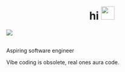 <h1 align="center"><b>hi </b><img src="https://media.giphy.com/media/hvRJCLFzcasrR4ia7z/giphy.gif" width="35"></h1>

<img src="https://user-images.githubusercontent.com/73097560/115834477-dbab4500-a447-11eb-908a-139a6edaec5c.gif"><br><br>

<p>Aspiring software engineer</p>
<p>Vibe coding is obsolete, real ones aura code.</p>

<br>
